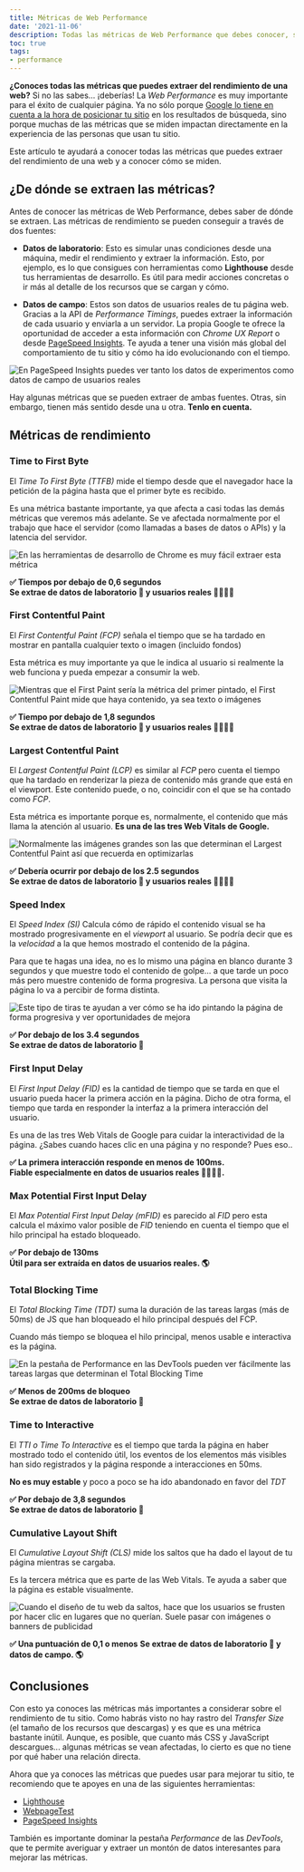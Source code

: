```yaml
---
title: Métricas de Web Performance
date: '2021-11-06'
description: Todas las métricas de Web Performance que debes conocer, sus valores recomendados y cómo se miden
toc: true
tags:
- performance
---
```


**¿Conoces todas las métricas que puedes extraer del rendimiento de una web?** Si no las sabes... ¡deberías! La *Web Performance* es muy importante para el éxito de cualquier página. Ya no sólo porque [Google lo tiene en cuenta a la hora de posicionar tu sitio](https://developers.google.com/web/updates/2018/07/search-ads-speed) en los resultados de búsqueda, sino porque muchas de las métricas que se miden impactan directamente en la experiencia de las personas que usan tu sitio.

Este artículo te ayudará a conocer todas las métricas que puedes extraer del rendimiento de una web y a conocer cómo se miden.

## ¿De dónde se extraen las métricas?

Antes de conocer las métricas de Web Performance, debes saber de dónde se extraen. Las métricas de rendimiento se pueden conseguir a través de dos fuentes:

* **Datos de laboratorio**: Esto es simular unas condiciones desde una máquina, medir el rendimiento y extraer la información. Esto, por ejemplo, es lo que consigues con herramientas como **Lighthouse** desde tus herramientas de desarrollo. Es útil para medir acciones concretas o ir más al detalle de los recursos que se cargan y cómo.

* **Datos de campo**: Estos son datos de usuarios reales de tu página web. Gracias a la API de *Performance Timings*, puedes extraer la información de cada usuario y enviarla a un servidor. La propia Google te ofrece la oportunidad de acceder a esta información con *Chrome UX Report* o desde [PageSpeed Insights](https://developers.google.com/speed/pagespeed/insights/). Te ayuda a tener una visión más global del comportamiento de tu sitio y cómo ha ido evolucionando con el tiempo.

![En PageSpeed Insights puedes ver tanto los datos de experimentos como datos de campo de usuarios reales](https://pbs.twimg.com/media/FDcLFZ4WYAgbeda?format=jpg&name=medium "En PageSpeed Insights puedes ver tanto los datos de experimentos como datos de campo de usuarios reales")

Hay algunas métricas que se pueden extraer de ambas fuentes. Otras, sin embargo, tienen más sentido desde una u otra. **Tenlo en cuenta.**

## Métricas de rendimiento

### Time to First Byte

El *Time To First Byte (TTFB)* mide el tiempo desde que el navegador hace la petición de la página hasta que el primer byte es recibido.

Es una métrica bastante importante, ya que afecta a casi todas las demás métricas que veremos más adelante. Se ve afectada normalmente por el trabajo que hace el servidor (como llamadas a bases de datos o APIs) y la latencia del servidor.

![En las herramientas de desarrollo de Chrome es muy fácil extraer esta métrica](https://pbs.twimg.com/media/FDcLC-GXsAIu4Ie?format=jpg&name=medium "En las herramientas de desarrollo de Chrome es muy fácil extraer esta métrica")

**✅ Tiempos por debajo de 0,6 segundos**<br>
**Se extrae de datos de laboratorio 🧪 y usuarios reales 👩‍👩‍👧‍👦**

### First Contentful Paint

El *First Contentful Paint (FCP)* señala el tiempo que se ha tardado en mostrar en pantalla cualquier texto o imagen (incluido fondos)

Esta métrica es muy importante ya que le indica al usuario si realmente la web funciona y pueda empezar a consumir la web.

![Mientras que el First Paint sería la métrica del primer pintado, el First Contentful Paint mide que haya contenido, ya sea texto o imágenes](https://pbs.twimg.com/media/FDcLDd0XMAcOAPv?format=png&name=900x900 "Mientras que el First Paint sería la métrica del primer pintado, el First Contentful Paint mide que haya contenido, ya sea texto o imágenes")

**✅ Tiempo por debajo de 1,8 segundos**<br>
**Se extrae de datos de laboratorio 🧪 y usuarios reales 👩‍👩‍👧‍👦**

### Largest Contentful Paint

El *Largest Contentful Paint (LCP)* es similar al *FCP* pero cuenta el tiempo que ha tardado en renderizar la pieza de contenido más grande que está en el viewport. Este contenido puede, o no, coincidir con el que se ha contado como *FCP*.

Esta métrica es importante porque es, normalmente, el contenido que más llama la atención al usuario. **Es una de las tres Web Vitals de Google.**

![Normalmente las imágenes grandes son las que determinan el Largest Contentful Paint así que recuerda en optimizarlas](https://pbs.twimg.com/media/FDcLDqaXMAcOqAb?format=jpg&name=medium "Normalmente las imágenes grandes son las que determinan el Largest Contentful Paint así que recuerda en optimizarlas")

**✅ Debería ocurrir por debajo de los 2.5 segundos**<br>
**Se extrae de datos de laboratorio 🧪 y usuarios reales 👩‍👩‍👧‍👦**

### Speed Index

El *Speed Index (SI)* Calcula cómo de rápido el contenido visual se ha mostrado progresivamente en el *viewport* al usuario. Se podría decir que es la *velocidad* a la que hemos mostrado el contenido de la página.

Para que te hagas una idea, no es lo mismo una página en blanco durante 3 segundos y que muestre todo el contenido de golpe... a que tarde un poco más pero muestre contenido de forma progresiva. La persona que visita la página lo va a percibir de forma distinta.

![Este tipo de tiras te ayudan a ver cómo se ha ido pintando la página de forma progresiva y ver oportunidades de mejora](https://pbs.twimg.com/media/FDcLD7hXEAAmsxc?format=jpg&name=medium "Este tipo de tiras te ayudan a ver cómo se ha ido pintando la página de forma progresiva y ver oportunidades de mejora")

**✅ Por debajo de los 3.4 segundos**<br>
**Se extrae de datos de laboratorio 🧪**

### First Input Delay

El *First Input Delay (FID)* es la cantidad de tiempo que se tarda en que el usuario pueda hacer la primera acción en la página. Dicho de otra forma, el tiempo que tarda en responder la interfaz a la primera interacción del usuario.

Es una de las tres Web Vitals de Google para cuidar la interactividad de la página. ¿Sabes cuando haces clic en una página y no responde? Pues eso..

**✅ La primera interacción responde en menos de 100ms.**<br>
**Fiable especialmente en datos de usuarios reales 👩‍👩‍👧‍👦.**

### Max Potential First Input Delay

El *Max Potential First Input Delay (mFID)* es parecido al *FID* pero esta calcula el máximo valor posible de *FID* teniendo en cuenta el tiempo que el hilo principal ha estado bloqueado.

**✅ Por debajo de 130ms**<br>
**Útil para ser extraída en datos de usuarios reales. 🌎**

### Total Blocking Time

El *Total Blocking Time (TDT)* suma la duración de las tareas largas (más de 50ms) de JS que han bloqueado el hilo principal después del FCP.

Cuando más tiempo se bloquea el hilo principal, menos usable e interactiva es la página.

![En la pestaña de Performance en las DevTools pueden ver fácilmente las tareas largas que determinan el Total Blocking Time](https://pbs.twimg.com/media/FDcLEbMWYAUMOSk?format=jpg&name=medium)

**✅ Menos de 200ms de bloqueo**<br>
**Se extrae de datos de laboratorio 🧪**

### Time to Interactive

El *TTI o Time To Interactive* es el tiempo que tarda la página en haber mostrado todo el contenido útil, los eventos de los elementos más visibles han sido registrados y la página responde a interacciones en 50ms.

**No es muy estable** y poco a poco se ha ido abandonado en favor del *TDT*

**✅ Por debajo de 3,8 segundos**<br>
**Se extrae de datos de laboratorio 🧪**

### Cumulative Layout Shift

El *Cumulative Layout Shift (CLS)* mide los saltos que ha dado el layout de tu página mientras se cargaba.

Es la tercera métrica que es parte de las Web Vitals. Te ayuda a saber que la página es estable visualmente.

![Cuando el diseño de tu web da saltos, hace que los usuarios se frusten por hacer clic en lugares que no querían. Suele pasar con imágenes o banners de publicidad](https://pbs.twimg.com/media/FDcLE_8WUAQ2JHg?format=jpg&name=medium)

**✅ Una puntuación de 0,1 o menos**
**Se extrae de datos de laboratorio 🧪 y datos de campo. 🌎**

## Conclusiones

Con esto ya conoces las métricas más importantes a considerar sobre el rendimiento de tu sitio. Como habrás visto no hay rastro del *Transfer Size* (el tamaño de los recursos que descargas) y es que es una métrica bastante inútil. Aunque, es posible, que cuanto más CSS y JavaScript descargues... algunas métricas se vean afectadas, lo cierto es que no tiene por qué haber una relación directa.

Ahora que ya conoces las métricas que puedes usar para mejorar tu sitio, te recomiendo que te apoyes en una de las siguientes herramientas:
- [Lighthouse](https://developers.google.com/web/tools/lighthouse/)
- [WebpageTest](https://www.webpagetest.org/)
- [PageSpeed Insights](https://developers.google.com/speed/pagespeed/insights/)

También es importante dominar la pestaña *Performance* de las *DevTools*, que te permite averiguar y extraer un montón de datos interesantes para mejorar las métricas.